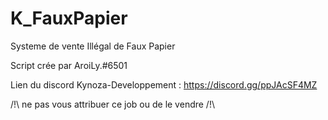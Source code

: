 # K_FauxPapier

Systeme de vente Illégal de Faux Papier

Script crée par AroiLy.#6501

Lien du discord Kynoza-Developpement : https://discord.gg/ppJAcSF4MZ

/!\ ne pas vous attribuer ce job ou de le vendre /!\
